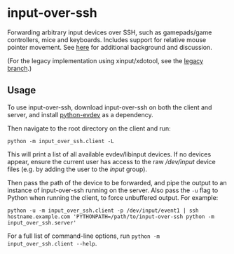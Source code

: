 # input-over-ssh

Forwarding arbitrary input devices over SSH, such as gamepads/game controllers, mice and keyboards. Includes support for relative mouse pointer movement. See [here](https://yingtongli.me/blog/2019/12/01/input-over-ssh-2.html) for additional background and discussion.

(For the legacy implementation using xinput/xdotool, see the [legacy branch](https://yingtongli.me/git/input-over-ssh/tree/?h=legacy).)

## Usage

To use input-over-ssh, download input-over-ssh on both the client and server, and install [python-evdev](https://pypi.org/project/evdev/) as a dependency.

Then navigate to the root directory on the client and run:

```
python -m input_over_ssh.client -L
```

This will print a list of all available evdev/libinput devices. If no devices appear, ensure the current user has access to the raw */dev/input* device files (e.g. by adding the user to the *input* group).

Then pass the path of the device to be forwarded, and pipe the output to an instance of input-over-ssh running on the server. Also pass the `-u` flag to Python when running the client, to force unbuffered output. For example:

```
python -u -m input_over_ssh.client -p /dev/input/event1 | ssh hostname.example.com 'PYTHONPATH=/path/to/input-over-ssh python -m input_over_ssh.server'
```

For a full list of command-line options, run `python -m input_over_ssh.client --help`.
